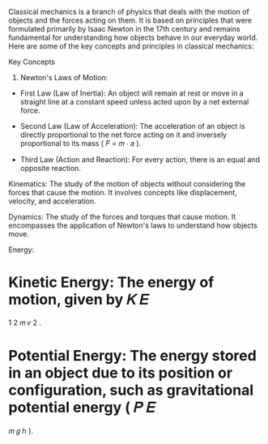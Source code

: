 Classical mechanics is a branch of physics that deals with the motion of objects and the forces acting on them. It is based on principles that were formulated primarily by Isaac Newton in the 17th century and remains fundamental for understanding how objects behave in our everyday world. Here are some of the key concepts and principles in classical mechanics:

Key Concepts
1. Newton's Laws of Motion:

- First Law (Law of Inertia): An object will remain at rest or move in a straight line at 
  a constant speed unless acted upon by a net external force.

- Second Law (Law of Acceleration): The acceleration of an object is directly proportional 
  to the net force acting on it and inversely proportional to its mass (
𝐹
=
𝑚
⋅
𝑎
).

- Third Law (Action and Reaction): For every action, there is an equal and opposite 
  reaction.

Kinematics: The study of the motion of objects without considering the forces that cause the motion. It involves concepts like displacement, velocity, and acceleration.

Dynamics: The study of the forces and torques that cause motion. It encompasses the application of Newton's laws to understand how objects move.

Energy:

Kinetic Energy: The energy of motion, given by 
𝐾
𝐸
=
1
2
𝑚
𝑣
2
.

Potential Energy: The energy stored in an object due to its position or configuration, such as gravitational potential energy (
𝑃
𝐸
=
𝑚
𝑔
ℎ
).
